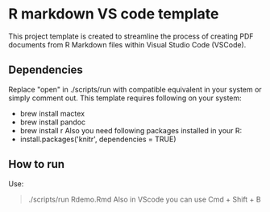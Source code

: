 # R markdown VS code template

This project template is created to streamline the process of creating PDF documents from R Markdown files within Visual Studio Code (VSCode). 

## Dependencies

Replace "open" in ./scripts/run with compatible equivalent in your system or simply comment out.
This template requires following on your system:
 - brew install mactex
 - brew install pandoc
 - brew install r
Also you need following packages installed in your R:
 - install.packages('knitr', dependencies = TRUE)

## How to run

Use:
> ./scripts/run Rdemo.Rmd
Also in VScode you can use Cmd + Shift + B